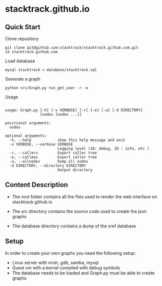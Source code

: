 stacktrack.github.io
=====================

## Quick Start

Clone repository

```
git clone git@github.com:stacktrack/stacktrack.github.com.git
cd stacktrack.github.com
```

Load database 

```
mysql stacktrack < database/stacktrack.sql
```

Generate a graph
```
python src/Graph.py tun_get_user -r -e
```

Usage

```

usage: Graph.py [-h] [-v VERBOSE] [-r] [-e] [-a] [-d DIRECTORY]
                [nodes [nodes ...]]

positional arguments:
  nodes

optional arguments:
  -h, --help            show this help message and exit
  -v VERBOSE, --verbose VERBOSE
                        Logging level (10: debug, 20 : info, etc )
  -r, --callers         Export caller tree
  -e, --callees         Export caller tree
  -a, --allnodes        Dump all nodes
  -d DIRECTORY, --directory DIRECTORY
                        Output directory

```

## Content Description

+ The root folder contains all the files used to render the web interface on stacktrack.github.io

+ The src directory contains the source code used to create the json graphs

+ The database directory contains a dump of the xref database

## Setup 

In order to create your own graphs you need the following setup:

+ Linux server with virsh, gdb, samba, mysql
+ Guest vm with a kernel compiled with debug symbols
+ The database needs to be loaded and Graph.py must be able to create graphs
